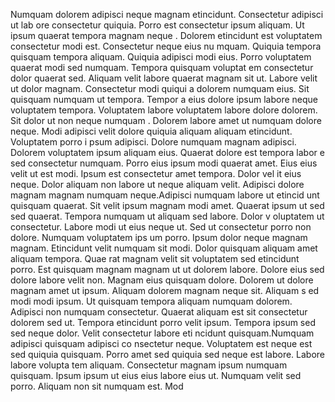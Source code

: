 Numquam dolorem adipisci neque magnam etincidunt. Consectetur adipisci ut lab
ore consectetur quiquia. Porro est consectetur ipsum aliquam. Ut ipsum quaerat tempora magnam neque
. Dolorem etincidunt est voluptatem consectetur modi est. Consectetur neque eius nu
mquam. Quiquia tempora quisquam tempora aliquam.  Quiquia adipisci modi eius. Porro voluptatem quaerat modi sed numquam. Tempora quisquam voluptat
em consectetur dolor quaerat sed. Aliquam velit labore quaerat magnam sit ut. Labore velit ut dolor magnam. Consectetur modi quiqui
a dolorem numquam eius. Sit quisquam numquam ut tempora.  Tempor
a eius dolore ipsum labore neque voluptatem tempora. Voluptatem labore voluptatem labore dolore dolorem. Sit dolor ut non neque numquam
. Dolorem labore amet ut numquam dolore neque. Modi adipisci velit dolore quiquia aliquam aliquam etincidunt. Voluptatem porro i
psum adipisci.  Dolore numquam magnam adipisci. Dolorem voluptatem ipsum aliquam eius. Quaerat dolore est tempora labor
e sed consectetur numquam. Porro eius ipsum modi quaerat amet. Eius eius velit ut est modi. Ipsum est consectetur amet tempora. Dolor vel
it eius neque. Dolor aliquam non labore ut neque aliquam velit. Adipisci dolore magnam magnam numquam neque.Adipisci numquam labore ut etincid
unt quisquam quaerat. Sit velit ipsum magnam modi amet. Quaerat ipsum ut sed sed quaerat. Tempora numquam ut aliquam sed labore. Dolor v
oluptatem ut consectetur.  Labore modi ut eius neque ut. Sed ut consectetur porro non dolore. Numquam voluptatem ips
um porro. Ipsum dolor neque magnam magnam. Etincidunt velit numquam sit modi. Dolor quisquam aliquam amet aliquam tempora. Quae
rat magnam velit sit voluptatem sed etincidunt porro. Est quisquam magnam magnam ut ut dolorem labore. Dolore eius sed dolore labore velit
 non.  Magnam eius quisquam dolore. Dolorem ut dolore magnam amet ut ipsum. Aliquam dolorem magnam neque sit. Aliquam s
ed modi modi ipsum. Ut quisquam tempora aliquam numquam dolorem. Adipisci non numquam consectetur. Quaerat aliquam est
 sit consectetur dolorem sed ut. Tempora etincidunt porro velit ipsum. Tempora ipsum sed sed neque dolor. Velit consectetur labore eti
ncidunt quisquam.Numquam adipisci quisquam adipisci co
nsectetur neque. Voluptatem est neque est sed quiquia quisquam. Porro amet sed quiquia sed neque est labore. Labore labore volupta
tem aliquam. Consectetur magnam ipsum numquam quisquam. Ipsum ipsum ut eius eius labore eius ut. Numquam velit sed porro.  Aliquam non sit numquam est. Mod
